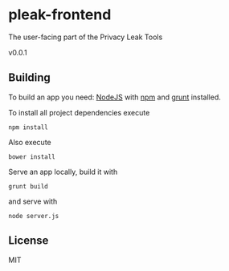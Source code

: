 # pleak-frontend

The user-facing part of the Privacy Leak Tools

v0.0.1

## Building

To build an app you need: [NodeJS](http://nodejs.org) with [npm](https://npmjs.org) and [grunt](http://gruntjs.com) installed.

To install all project dependencies execute

```
npm install
```

Also execute

```
bower install
```


Serve an app locally, build it with

```
grunt build
```

and serve with

```
node server.js
```

## License

MIT

